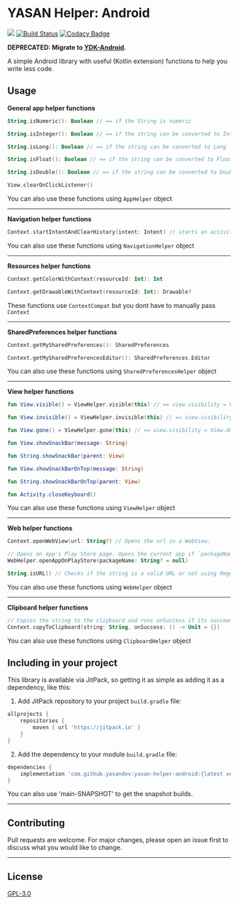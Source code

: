 # YASAN Helper: Android
[![](https://jitpack.io/v/yasandev/yasan-helper-android.svg)](https://jitpack.io/#yasandev/yasan-helper-android)  [![Build Status](https://travis-ci.com/yasandev/yasan-helper-android.svg?branch=main)](https://travis-ci.com/yasandev/yasan-helper-android) [![Codacy Badge](https://app.codacy.com/project/badge/Grade/0bfa8066cad64933857ec1b12097a712)](https://www.codacy.com/gh/yasandev/yasan-helper-android/dashboard?utm_source=github.com&amp;utm_medium=referral&amp;utm_content=yasandev/yasan-helper-android&amp;utm_campaign=Badge_Grade)

**DEPRECATED: Migrate to [YDK-Android](https://github.com/yasandev/ydk-android).**

A simple Android library with useful (Kotlin extension) functions to help you write less code.

## Usage
**General app helper functions**

```kotlin
String.isNumeric(): Boolean // == if the String is numeric

String.isInteger(): Boolean // == if the string can be converted to Int 

String.isLong(): Boolean // == if the string can be converted to Long 

String.isFloat(): Boolean // == if the string can be converted to Float 

String.isDouble(): Boolean // == if the string can be converted to Double 

View.clearOnClickListener()
```
You can also use these functions using `AppHelper` object

---
**Navigation helper functions**
```kotlin
Context.startIntentAndClearHistory(intent: Intent) // starts an activity and clears the history
```
You can also use these functions using `NavigationHelper` object

---
**Resources helper functions**

```kotlin
Context.getColorWithContext(resourceId: Int): Int 

Context.getDrawableWithContext(resourceId: Int): Drawable?
```
These functions use `ContextCompat` but you dont have to manually pass `Context`

---
**SharedPreferences helper functions**
```kotlin
Context.getMySharedPreferences(): SharedPreferences

Context.getMySharedPreferencesEditor(): SharedPreferences.Editor
```
You can also use these functions using `SharedPreferencesHelper` object

---
**View helper functions**
```kotlin
fun View.visible() = ViewHelper.visible(this) // == view.visibility = View.VISIBLE

fun View.invisible() = ViewHelper.invisible(this) // == view.visibility = View.INVISIBLE

fun View.gone() = ViewHelper.gone(this) // == view.visibility = View.GONE

fun View.showSnackBar(message: String) 

fun String.showSnackBar(parent: View) 

fun View.showSnackBarOnTop(message: String) 

fun String.showSnackBarOnTop(parent: View)

fun Activity.closeKeyboard()
```
You can also use these functions using `ViewHelper` object

---
**Web helper functions**
```kotlin
Context.openWebView(url: String?) // Opens the url in a WebView.
```
```kotlin
// Opens an app's Play Store page. Opens the current app if `packageName` is null.
WebHelper.openAppOnPlayStore(packageName: String? = null)
```
```kotlin
String.isURL() // Checks if the string is a valid URL or not using Regex.
```
You can also use these functions using `WebHelper` object

---
**Clipboard helper functions**
```kotlin
// Copies the string to the clipboard and runs onSuccess if its succeeds.
Context.copyToClipboard(string: String, onSuccess: () -> Unit = {})
```
You can also use these functions using `ClipboardHelper` object


## Including in your project
This library is available via JitPack, so getting it as simple as adding it as a dependency, like this:

1.  Add JitPack repository to your project `build.gradle` file:
```gradle
allprojects {
    repositories {
        maven { url 'https://jitpack.io' }
    }
}
```
2.  Add the dependency to your module `build.gradle` file:
```gradle
dependencies {
    implementation 'com.github.yasandev:yasan-helper-android:{latest version}'
}
```

You can also use 'main-SNAPSHOT' to get the snapshot builds.

---

## Contributing
Pull requests are welcome. For major changes, please open an issue first to discuss what you would like to change.

---

## License
[GPL-3.0](https://www.gnu.org/licenses/gpl-3.0.txt)
